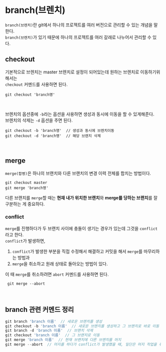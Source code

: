 # branch(브렌치)
`branch(브렌치)`란 git에서 하나의 프로젝트를 여러 버전으로 관리할 수 있는 개념을 말한다.<br />
`branch(브렌치)`가 있기 때문에 하나의 프로젝트를 여러 갈래로 나누어서 관리할 수 있다.
<br />

## checkout
기본적으로 브렌치는 master 브렌치로 설정이 되어있는데 원하는 브렌치로 이동하기위해서는 <br />
`checkout` 커멘드를 사용하면 된다.
```
git checkout 'branch명'
```
<br />

브렌치의 옵션중에 `-b`라는 옵션을 사용하면 생성과 동시에 이동을 할 수 있게해준다. <br />
브렌치의 삭제는 `-d` 옵션을 주면 된다.
```
git checkout -b 'branch명'  // 생성과 동시에 브렌치이동
git checkout -d 'branch명'  // 해당 브렌치 삭제
```
<br />

## merge
`merge(합병)`은 하나의 브랜치와 다른 브랜치의 변경 이력 전체를 합치는 방법이다. <br />
```
git checkout master
git merge 'branch명'
```
다른 브랜치를 `merge`할 때는 **현재 내가 위치한 브랜치**와 **merge를 당하는 브랜치**를 잘 구분하는 게 중요하다. <br />

### conflict
`merge`를 진행하다가 두 브랜치 사이에 충돌이 생기는 경우가 있는데 그것을 `conflict`라고 한다. <br />
`conflict`가 발생하면,
1. `conflict`가 발생한 부분을 직접 수정해서 해결하고 커밋을 해서 `merge`를 마무리하는 방법과
1. `merge`을 취소하고 원래 상태로 돌아오는 방법이 있다.

이 때 `merge`를 취소하려면 `abort` 커멘드를 사용하면 된다.
```
 git merge --abort
```
<br />

## branch 관련 커멘드 정리

```javascript
git branch 'branch 이름'  // 새로운 브랜치를 생성
git checkout -b 'branch 이름'  // 새로운 브랜치를 생성하고 그 브랜치로 바로 이동
git branch -d 'branch 이름'  // 브랜치 삭제
git checkout 'branch 이름'  // 그 브랜치로 이동
git merge 'branch 이름'  // 현재 브랜치에 다른 브랜치를 머지
git merge --abort  // 머지를 하다가 conflict가 발생했을 때, 일단은 머지 작업을 취소하고 이전 상태로 돌아감
```